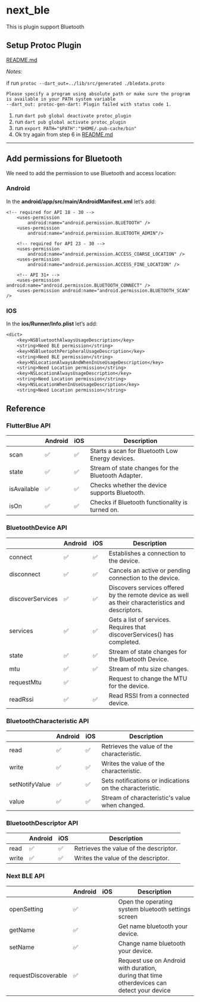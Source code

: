 ```

```

# next_ble

This is plugin support Bluetooth

## Setup Protoc Plugin

[README.md](protos/README.md)

*Notes:*

if run `protoc --dart_out=../lib/src/generated ./bledata.proto`

```protoc-gen-dart: program not found or is not executable
Please specify a program using absolute path or make sure the program is available in your PATH system variable
--dart_out: protoc-gen-dart: Plugin failed with status code 1.
```

1. run `dart pub global deactivate protoc_plugin`
2. run `dart pub global activate protoc_plugin`
3. run `export PATH="$PATH":"$HOME/.pub-cache/bin"`
4. Ok try again from step 6 in [README.md](protos/README.md)

---

## Add permissions for Bluetooth

We need to add the permission to use Bluetooth and access location:

### **Android**

In the **android/app/src/main/AndroidManifest.xml** let’s add:

```manifest
<!-- required for API 18 - 30 -->
    <uses-permission
        android:name="android.permission.BLUETOOTH" />
    <uses-permission
        android:name="android.permission.BLUETOOTH_ADMIN"/>

    <!-- required for API 23 - 30 -->
    <uses-permission
        android:name="android.permission.ACCESS_COARSE_LOCATION" />
    <uses-permission
        android:name="android.permission.ACCESS_FINE_LOCATION" />

    <!-- API 31+ -->
    <uses-permission android:name="android.permission.BLUETOOTH_CONNECT" />
    <uses-permission android:name="android.permission.BLUETOOTH_SCAN" />
```

### **IOS**

In the **ios/Runner/Info.plist** let’s add:

```dtd
<dict>
    <key>NSBluetoothAlwaysUsageDescription</key>
    <string>Need BLE permission</string>
    <key>NSBluetoothPeripheralUsageDescription</key>
    <string>Need BLE permission</string>
    <key>NSLocationAlwaysAndWhenInUseUsageDescription</key>
    <string>Need Location permission</string>
    <key>NSLocationAlwaysUsageDescription</key>
    <string>Need Location permission</string>
    <key>NSLocationWhenInUseUsageDescription</key>
    <string>Need Location permission</string>
```

## Reference

### FlutterBlue API

|             | Android | iOS | Description                                        |
| ------------- | --------- | ----- | ---------------------------------------------------- |
| scan        | ✅      | ✅  | Starts a scan for Bluetooth Low Energy devices.    |
| state       | ✅      | ✅  | Stream of state changes for the Bluetooth Adapter. |
| isAvailable | ✅      | ✅  | Checks whether the device supports Bluetooth.      |
| isOn        | ✅      | ✅  | Checks if Bluetooth functionality is turned on.    |

### BluetoothDevice API

|                  | Android | iOS | Description                                                                                       |
| ------------------ | --------- | ----- | --------------------------------------------------------------------------------------------------- |
| connect          | ✅      | ✅  | Establishes a connection to the device.                                                           |
| disconnect       | ✅      | ✅  | Cancels an active or pending connection to the device.                                            |
| discoverServices | ✅      | ✅  | Discovers services offered by the remote device as well as their characteristics and descriptors. |
| services         | ✅      | ✅  | Gets a list of services. Requires that discoverServices() has completed.                          |
| state            | ✅      | ✅  | Stream of state changes for the Bluetooth Device.                                                 |
| mtu              | ✅      | ✅  | Stream of mtu size changes.                                                                       |
| requestMtu       | ✅      |     | Request to change the MTU for the device.                                                         |
| readRssi         | ✅      | ✅  | Read RSSI from a connected device.                                                                |

### BluetoothCharacteristic API

|                | Android | iOS | Description                                              |
| ---------------- | --------- | ----- | ---------------------------------------------------------- |
| read           | ✅      | ✅  | Retrieves the value of the characteristic.               |
| write          | ✅      | ✅  | Writes the value of the characteristic.                  |
| setNotifyValue | ✅      | ✅  | Sets notifications or indications on the characteristic. |
| value          | ✅      | ✅  | Stream of characteristic's value when changed.           |

### BluetoothDescriptor API

|       | Android | iOS | Description                            |
| ------- | --------- | ----- | ---------------------------------------- |
| read  | ✅      | ✅  | Retrieves the value of the descriptor. |
| write | ✅      | ✅  | Writes the value of the descriptor.    |

### Next BLE API

|                     | Android | iOS | Description                                                                                           |
| --------------------- | --------- | ----- | ------------------------------------------------------------------------------------------------|
| openSetting         | ✅      |     | Open the operating system bluetooth settings screen                                                   |
| getName             | ✅      |     | Get name bluetooth your device.                                                                       |
| setName             | ✅      |     | Change name bluetooth your device.                                                                    |
| requestDiscoverable | ✅      |     | Request use on Android with duration,<br />during that time otherdevices can<br /> detect your device |

